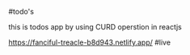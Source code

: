 #todo's

this is todos app by using CURD operstion in reactjs

https://fanciful-treacle-b8d943.netlify.app/ #live
